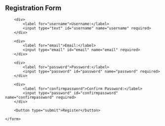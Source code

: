 <!DOCTYPE html>
<html lang="en">
<head>
    <meta charset="UTF-8">
    <meta name="viewport" content="width=device-width, initial-scale=1.0">
    <title>Registration Form</title>
    <link rel="stylesheet" href="reg_style.css">

</head>
<body>
    <h2>Registration Form</h2>
    <form action="/submit" method="POST">

        <div>
            <label for="username">Username:</label>
            <input type="text" id="username" name="username" required>
        </div>    

        <div>
            <label for="email">Email:</label>
            <input type="email" id="email" name="email" required>
        </div>
        
        <div>
            <label for="password">Password:</label>
            <input type="password" id="password" name="password" required>
        </div>

        <div>
            <label for="confirmpassword">Confirm Password:</label>
            <input type="password" id="confirmpassword" name="confirmpassword" required>
        </div>

        <button type="submit">Register</button>

    </form>    
</body>
</html>
